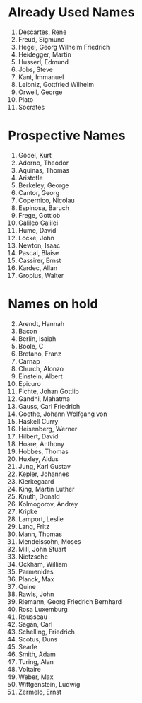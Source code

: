 # Already Used Names

1. Descartes, Rene
1. Freud, Sigmund
1. Hegel, Georg Wilhelm Friedrich
1. Heidegger, Martin
1. Husserl, Edmund
1. Jobs, Steve
1. Kant, Immanuel
1. Leibniz, Gottfried Wilhelm
1. Orwell, George
1. Plato
1. Socrates


# Prospective Names
1. Gödel, Kurt
1. Adorno, Theodor
1. Aquinas, Thomas
1. Aristotle
1. Berkeley, George
1. Cantor, Georg
1. Copernico, Nicolau
1. Espinosa, Baruch
1. Frege, Gottlob
1. Galileo Galilei
1. Hume, David
1. Locke, John
1. Newton, Isaac
1. Pascal, Blaise
2. Cassirer, Ernst
3. Kardec, Allan
4. Gropius, Walter

# Names on hold

2. Arendt, Hannah
3. Bacon
4. Berlin, Isaiah
5. Boole, C
6. Bretano, Franz
7. Carnap
8. Church, Alonzo
9. Einstein, Albert
10. Epicuro
11. Fichte, Johan Gottlib
12. Gandhi, Mahatma  
13. Gauss, Carl Friedrich
14. Goethe, Johann Wolfgang von
15. Haskell Curry
16. Heisenberg, Werner
17. Hilbert, David
18. Hoare, Anthony
19. Hobbes, Thomas
20. Huxley, Aldus
21. Jung, Karl Gustav 
22. Kepler, Johannes
23. Kierkegaard
24. King, Martin Luther
25. Knuth, Donald
26. Kolmogorov, Andrey
27. Kripke
28. Lamport, Leslie
29. Lang, Fritz
30. Mann, Thomas
31. Mendelssohn, Moses
32. Mill, John Stuart
33. Nietzsche
34. Ockham, William
35. Parmenides
36. Planck, Max
37. Quine
38. Rawls, John
39. Riemann, Georg Friedrich Bernhard
40. Rosa Luxemburg
41. Rousseau
42. Sagan, Carl
43. Schelling, Friedrich
44. Scotus, Duns
45. Searle
46. Smith, Adam
47. Turing, Alan
48. Voltaire
49. Weber, Max
50. Wittgenstein, Ludwig
51. Zermelo, Ernst